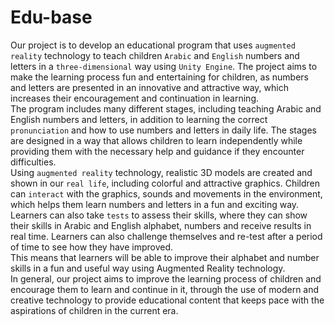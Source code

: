 # Edu-base
Our project is to develop an educational program that uses `augmented reality` technology to teach children `Arabic` and `English` numbers and letters in a `three-dimensional` way using `Unity Engine`. The project aims to make the learning process fun and entertaining for children, as numbers and letters are presented in an innovative and attractive way, which increases their encouragement and continuation in learning.</br>
The program includes many different stages, including teaching Arabic and English numbers and letters, in addition to learning the correct `pronunciation` and how to use numbers and letters in daily life. The stages are designed in a way that allows children to learn independently while providing them with the necessary help and guidance if they encounter difficulties.</br>
Using `augmented reality` technology, realistic 3D models are created and shown in our `real life`, including colorful and attractive graphics. Children can `interact` with the graphics, sounds and movements in the environment, which helps them learn numbers and letters in a fun and exciting way.</br>
Learners can also take `tests` to assess their skills, where they can show their skills in Arabic and English alphabet, numbers and receive results in real time. Learners can also challenge themselves and re-test after a period of time to see how they have improved.</br>
This means that learners will be able to improve their alphabet and number skills in a fun and useful way using Augmented Reality technology.</br>
In general, our project aims to improve the learning process of children and encourage them to learn and continue in it, through the use of modern and creative technology to provide educational content that keeps pace with the aspirations of children in the current era.
